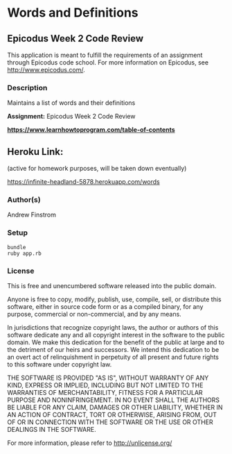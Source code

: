 # Words and Definitions #
## Epicodus Week 2 Code Review ##

This application is meant to fulfill the requirements of an assignment through Epicodus code school. For more information on Epicodus, see <http://www.epicodus.com/>.

### Description ###

Maintains a list of words and their definitions

**Assignment:** Epicodus Week 2 Code Review

**<https://www.learnhowtoprogram.com/table-of-contents>**

## Heroku Link: ##
(active for homework purposes, will be taken down eventually)

https://infinite-headland-5878.herokuapp.com/words

### Author(s) ###

Andrew Finstrom

### Setup ###
```
bundle
ruby app.rb
```

### License ###
This is free and unencumbered software released into the public domain.

Anyone is free to copy, modify, publish, use, compile, sell, or
distribute this software, either in source code form or as a compiled
binary, for any purpose, commercial or non-commercial, and by any
means.

In jurisdictions that recognize copyright laws, the author or authors
of this software dedicate any and all copyright interest in the
software to the public domain. We make this dedication for the benefit
of the public at large and to the detriment of our heirs and
successors. We intend this dedication to be an overt act of
relinquishment in perpetuity of all present and future rights to this
software under copyright law.

THE SOFTWARE IS PROVIDED "AS IS", WITHOUT WARRANTY OF ANY KIND,
EXPRESS OR IMPLIED, INCLUDING BUT NOT LIMITED TO THE WARRANTIES OF
MERCHANTABILITY, FITNESS FOR A PARTICULAR PURPOSE AND NONINFRINGEMENT.
IN NO EVENT SHALL THE AUTHORS BE LIABLE FOR ANY CLAIM, DAMAGES OR
OTHER LIABILITY, WHETHER IN AN ACTION OF CONTRACT, TORT OR OTHERWISE,
ARISING FROM, OUT OF OR IN CONNECTION WITH THE SOFTWARE OR THE USE OR
OTHER DEALINGS IN THE SOFTWARE.

For more information, please refer to <http://unlicense.org/>
